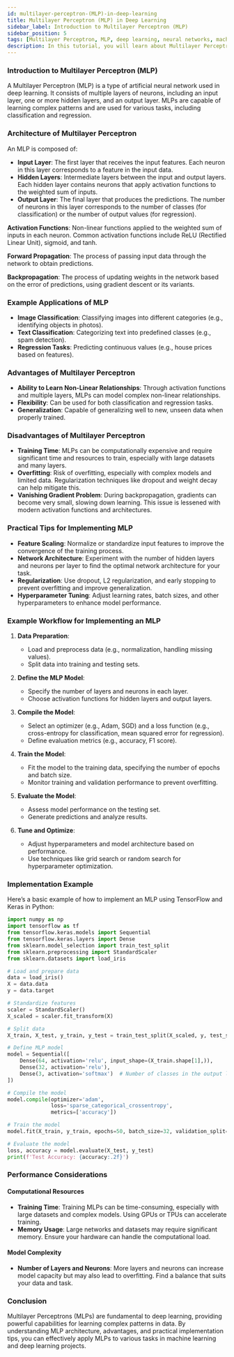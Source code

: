 ```yaml
---
id: multilayer-perceptron-(MLP)-in-deep-learning
title: Multilayer Perceptron (MLP) in Deep Learning
sidebar_label: Introduction to Multilayer Perceptron (MLP)
sidebar_position: 5
tags: [Multilayer Perceptron, MLP, deep learning, neural networks, machine learning, supervised learning, classification, regression]
description: In this tutorial, you will learn about Multilayer Perceptron (MLP), its architecture, its applications in deep learning, and how to implement MLP models effectively for various tasks.
---
```


### Introduction to Multilayer Perceptron (MLP)
A Multilayer Perceptron (MLP) is a type of artificial neural network used in deep learning. It consists of multiple layers of neurons, including an input layer, one or more hidden layers, and an output layer. MLPs are capable of learning complex patterns and are used for various tasks, including classification and regression.

### Architecture of Multilayer Perceptron
An MLP is composed of:

- **Input Layer**: The first layer that receives the input features. Each neuron in this layer corresponds to a feature in the input data.
- **Hidden Layers**: Intermediate layers between the input and output layers. Each hidden layer contains neurons that apply activation functions to the weighted sum of inputs.
- **Output Layer**: The final layer that produces the predictions. The number of neurons in this layer corresponds to the number of classes (for classification) or the number of output values (for regression).

**Activation Functions**: Non-linear functions applied to the weighted sum of inputs in each neuron. Common activation functions include ReLU (Rectified Linear Unit), sigmoid, and tanh.

**Forward Propagation**: The process of passing input data through the network to obtain predictions.

**Backpropagation**: The process of updating weights in the network based on the error of predictions, using gradient descent or its variants.

### Example Applications of MLP
- **Image Classification**: Classifying images into different categories (e.g., identifying objects in photos).
- **Text Classification**: Categorizing text into predefined classes (e.g., spam detection).
- **Regression Tasks**: Predicting continuous values (e.g., house prices based on features).

### Advantages of Multilayer Perceptron
- **Ability to Learn Non-Linear Relationships**: Through activation functions and multiple layers, MLPs can model complex non-linear relationships.
- **Flexibility**: Can be used for both classification and regression tasks.
- **Generalization**: Capable of generalizing well to new, unseen data when properly trained.

### Disadvantages of Multilayer Perceptron
- **Training Time**: MLPs can be computationally expensive and require significant time and resources to train, especially with large datasets and many layers.
- **Overfitting**: Risk of overfitting, especially with complex models and limited data. Regularization techniques like dropout and weight decay can help mitigate this.
- **Vanishing Gradient Problem**: During backpropagation, gradients can become very small, slowing down learning. This issue is lessened with modern activation functions and architectures.

### Practical Tips for Implementing MLP

- **Feature Scaling**: Normalize or standardize input features to improve the convergence of the training process.
- **Network Architecture**: Experiment with the number of hidden layers and neurons per layer to find the optimal network architecture for your task.
- **Regularization**: Use dropout, L2 regularization, and early stopping to prevent overfitting and improve generalization.
- **Hyperparameter Tuning**: Adjust learning rates, batch sizes, and other hyperparameters to enhance model performance.

### Example Workflow for Implementing an MLP

1. **Data Preparation**:
    - Load and preprocess data (e.g., normalization, handling missing values).
    - Split data into training and testing sets.

2. **Define the MLP Model**:
    - Specify the number of layers and neurons in each layer.
    - Choose activation functions for hidden layers and output layers.

3. **Compile the Model**:
    - Select an optimizer (e.g., Adam, SGD) and a loss function (e.g., cross-entropy for classification, mean squared error for regression).
    - Define evaluation metrics (e.g., accuracy, F1 score).

4. **Train the Model**:
    - Fit the model to the training data, specifying the number of epochs and batch size.
    - Monitor training and validation performance to prevent overfitting.

5. **Evaluate the Model**:
    - Assess model performance on the testing set.
    - Generate predictions and analyze results.

6. **Tune and Optimize**:
    - Adjust hyperparameters and model architecture based on performance.
    - Use techniques like grid search or random search for hyperparameter optimization.

### Implementation Example

Here’s a basic example of how to implement an MLP using TensorFlow and Keras in Python:

```python
import numpy as np
import tensorflow as tf
from tensorflow.keras.models import Sequential
from tensorflow.keras.layers import Dense
from sklearn.model_selection import train_test_split
from sklearn.preprocessing import StandardScaler
from sklearn.datasets import load_iris

# Load and prepare data
data = load_iris()
X = data.data
y = data.target

# Standardize features
scaler = StandardScaler()
X_scaled = scaler.fit_transform(X)

# Split data
X_train, X_test, y_train, y_test = train_test_split(X_scaled, y, test_size=0.2, random_state=42)

# Define MLP model
model = Sequential([
    Dense(64, activation='relu', input_shape=(X_train.shape[1],)),
    Dense(32, activation='relu'),
    Dense(3, activation='softmax')  # Number of classes in the output layer
])

# Compile the model
model.compile(optimizer='adam',
              loss='sparse_categorical_crossentropy',
              metrics=['accuracy'])

# Train the model
model.fit(X_train, y_train, epochs=50, batch_size=32, validation_split=0.2)

# Evaluate the model
loss, accuracy = model.evaluate(X_test, y_test)
print(f'Test Accuracy: {accuracy:.2f}')
```

### Performance Considerations

#### Computational Resources
- **Training Time**: Training MLPs can be time-consuming, especially with large datasets and complex models. Using GPUs or TPUs can accelerate training.
- **Memory Usage**: Large networks and datasets may require significant memory. Ensure your hardware can handle the computational load.

#### Model Complexity
- **Number of Layers and Neurons**: More layers and neurons can increase model capacity but may also lead to overfitting. Find a balance that suits your data and task.

### Conclusion
Multilayer Perceptrons (MLPs) are fundamental to deep learning, providing powerful capabilities for learning complex patterns in data. By understanding MLP architecture, advantages, and practical implementation tips, you can effectively apply MLPs to various tasks in machine learning and deep learning projects.
